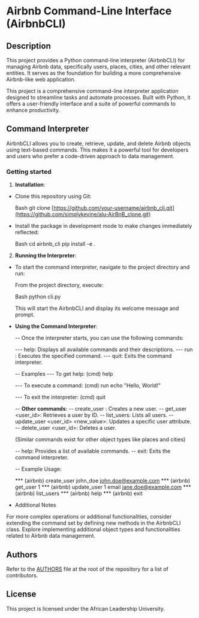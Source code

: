 # Airbnb Command-Line Interface (AirbnbCLI)

## Description
This project provides a Python command-line interpreter (AirbnbCLI) for managing Airbnb data, specifically users, places, cities, and other relevant entities. It serves as the foundation for building a more comprehensive Airbnb-like web application.

This project is a comprehensive command-line interpreter application designed to streamline tasks and automate processes. Built with Python, it offers a user-friendly interface and a suite of powerful commands to enhance productivity.

## Command Interpreter
AirbnbCLI allows you to create, retrieve, update, and delete Airbnb objects using text-based commands. This makes it a powerful tool for developers and users who prefer a code-driven approach to data management.

### Getting started
1. **Installation**:

  - Clone this repository using Git:

    Bash
    git clone [https://github.com/your-username/airbnb_cli.git](https://github.com/simplykevine/alu-AirBnB_clone.git)

  - Install the package in development mode to make changes immediately reflected:

    Bash
    cd airbnb_cli
    pip install -e .

2. **Running the Interpreter**:

  - To start the command interpreter, navigate to the project directory and run:

    From the project directory, execute:

    Bash
    python cli.py

	This will start the AirbnbCLI and display its welcome message and prompt.

  - **Using the Command Interpreter**:

    -- Once the interpreter starts, you can use the following commands:

	--- help: Displays all available commands and their descriptions.
	--- run <command>: Executes the specified command.
	--- quit: Exits the command interpreter.

    -- Examples
	--- To get help:
	(cmd) help

	--- To execute a command:
	(cmd) run echo "Hello, World!"

	--- To exit the interpreter:
	(cmd) quit

    -- **Other commands**:
	-- create_user <username> <email>: Creates a new user.
	-- get_user <user_id>: Retrieves a user by ID.
	-- list_users: Lists all users.
	-- update_user <user_id> <attribute> <new_value>: Updates a specific user attribute.
	-- delete_user <user_id>: Deletes a user.

	(Similar commands exist for other object types like places and cities)

	-- help: Provides a list of available commands.
	-- exit: Exits the command interpreter.

    -- Example Usage:

	*** (airbnb) create_user john_doe john.doe@example.com
	*** (airbnb) get_user 1
	*** (airbnb) update_user 1 email jane.doe@example.com
	*** (airbnb) list_users
	*** (airbnb) help
	*** (airbnb) exit

  - Additional Notes

For more complex operations or additional functionalities, consider extending the command set by defining new methods in the AirbnbCLI class.
Explore implementing additional object types and functionalities related to Airbnb data management.

## Authors

Refer to the [AUTHORS](https://github.com/simplykevine/alu-AirBnB_clone/blob/master/AUTHORS) file at the root of the repository for a list of contributors.

## License

This project is licensed under the African Leadership University.
